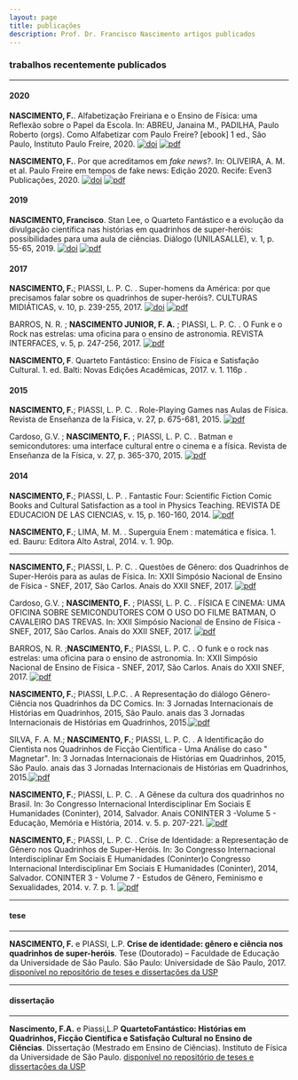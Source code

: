 ```yaml
---
layout: page
title: publicações
description: Prof. Dr. Francisco Nascimento artigos publicados
---
```


### trabalhos recentemente publicados
---

#### 2020  

**NASCIMENTO, F.**. Alfabetização Freiriana e o Ensino de Física: uma Reflexão sobre o Papel da Escola. In: ABREU, Janaina M., PADILHA, Paulo Roberto (orgs). Como Alfabetizar com Paulo Freire? [ebook] 1 ed., São Paulo, Instituto Paulo Freire, 2020. [![doi](icons16/doi-icon.png)](https://dx.doi.org/10.18316/518977) [![pdf](icons16/pdf-icon.png)](https://itxesco.github.io/assets/articles/E-book_Como_Alfabetizar_com_Paulo_Freire.pdf)<br/>  

**NASCIMENTO, F.**. Por que acreditamos em _fake news_?. In: OLIVEIRA, A. M. et al. Paulo Freire em tempos de fake news: Edição 2020. Recife: Even3 Publicações, 2020. [![doi](icons16/doi-icon.png)](https://doi.org/10.29327/523688) [![pdf](icons16/pdf-icon.png)](https://itxesco.github.io/assets/articles/paulo-freire-em-tempos-de-fake-news-edicao-2020.pdf)<br/>


#### 2019

**NASCIMENTO, Francisco**. Stan Lee, o Quarteto Fantástico e a evolução da divulgação científica nas histórias em quadrinhos de super-heróis: possibilidades para uma aula de ciências. Diálogo (UNILASALLE), v. 1, p. 55-65, 2019. [![doi](icons16/doi-icon.png)](http://dx.doi.org/10.18316/dialogo.v0i42.5872)
[![pdf](icons16/pdf-icon.png)](https://itxesco.github.io/assets/articles/5872-19839-2-PB_1.pdf)

#### 2017

**NASCIMENTO, F.**; PIASSI, L. P. C. . Super-homens da América: por que precisamos falar sobre os quadrinhos de super-heróis?. CULTURAS MIDIÁTICAS, v. 10, p. 239-255, 2017. [![doi](icons16/doi-icon.png)](http://dx.doi.org/10.22478/ufpb.1983-5930.2017v10n2.37669)
[![pdf](icons16/pdf-icon.png)](https://itxesco.github.io/assets/articles/37669-Textodoartigo-88393-1-10-20171226.pdf)


BARROS, N. R. ; **NASCIMENTO JUNIOR, F. A.** ; PIASSI, L. P. C. . O Funk e o Rock nas estrelas: uma oficina para o ensino de astronomia. REVISTA INTERFACES, v. 5, p. 247-256, 2017. [![pdf](icons16/pdf-icon.png)](https://itxesco.github.io/assets/articles/20170705174923.pdf)

**NASCIMENTO, F**. Quarteto Fantástico: Ensino de Física e Satisfação Cultural. 1. ed. Balti: Novas Edições Acadêmicas, 2017. v. 1. 116p .

#### 2015

**NASCIMENTO, F.**; PIASSI, L. P. C. . Role-Playing Games nas Aulas de Física. Revista de Enseñanza de la Física, v. 27, p. 675-681, 2015. [![pdf](icons16/pdf-icon.png)](https://itxesco.github.io/assets/articles/Role-Playing_Games_nas_Aulas_de_Fsica.pdf)

Cardoso, G.V. ; **NASCIMENTO, F.** ; PIASSI, L. P. C. . Batman e semicondutores: uma interface cultural entre o cinema e a física. Revista de Enseñanza de la Física, v. 27, p. 365-370, 2015.  [![pdf](icons16/pdf-icon.png)](https://itxesco.github.io/assets/articles/Batman_e_semicondutores_uma_interface_cultural_entre_o_cinema_e_a_fsica.pdf)

#### 2014

**NASCIMENTO, F.**; PIASSI, L. P. . Fantastic Four: Scientific Fiction Comic Books and Cultural Satisfaction as a tool in Physics Teaching. REVISTA DE EDUCACION DE LAS CIENCIAS, v. 15, p. 160-160, 2014. [![pdf](icons16/pdf-icon.png)](https://itxesco.github.io/assets/articles/NASCIMENTOF.A.2014FantasticFour-ScientificFictionComicBooksandCulturalSatisfactionasatoolinPhysicsTeaching.pdf)

**NASCIMENTO, F.**; LIMA, M. M. . Superguia Enem : matemática e física. 1. ed. Bauru: Editora Alto Astral, 2014. v. 1. 90p.

---

**NASCIMENTO, F.**; PIASSI, L. P. C. . Questões de Gênero: dos Quadrinhos de Super-Heróis para as aulas de Física. In: XXII Simpósio Nacional de Ensino de Física - SNEF, 2017, São Carlos. Anais do XXII SNEF, 2017. [![pdf](icons16/pdf-icon.png)](https://itxesco.github.io/assets/anais/QuestesdeGnero-dosquadrinhosdesuper-herisparaasaulasdefsica)

Cardoso, G.V. ; **NASCIMENTO, F.** ; PIASSI, L. P. C. . FÍSICA E CINEMA: UMA OFICINA SOBRE
SEMICONDUTORES COM O USO DO FILME BATMAN, O CAVALEIRO DAS TREVAS. In: XXII Simpósio Nacional de Ensino de Física - SNEF, 2017, São Carlos. Anais do XXII SNEF, 2017. [![pdf](icons16/pdf-icon.png)](https://itxesco.github.io/assets/anais/oficinabatman.pdf)

BARROS, N. R. ;**NASCIMENTO, F.**; PIASSI, L. P. C. . O funk e o rock nas estrelas: uma oficina para o ensino de astronomia. In: XXII Simpósio Nacional de Ensino de Física - SNEF, 2017, São Carlos. Anais do XXII SNEF, 2017.  [![pdf](icons16/pdf-icon.png)](https://itxesco.github.io/assets/anais/funkerock.pdf)

**NASCIMENTO, F.**; PIASSI, L.P.C. . A Representação do diálogo Gênero-Ciência nos Quadrinhos da DC Comics. In: 3 Jornadas Internacionais de Histórias em Quadrinhos, 2015, São Paulo. anais das 3 Jornadas Internacionais de Histórias em Quadrinhos, 2015.[![pdf](icons16/pdf-icon.png)](https://itxesco.github.io/assets/anais/A_REPRESENTACAO_DO_DIALOGO_GENERO_CIENCI.pdf)

SILVA, F. A. M.; **NASCIMENTO, F.**; PIASSI, L. P. C. . A Identificação do Cientista nos Quadrinhos de Ficção Científica - Uma Análise do caso " Magnetar". In: 3 Jornadas Internacionais de Histórias em Quadrinhos, 2015, São Paulo. anais das 3 Jornadas Internacionais de Histórias em Quadrinhos, 2015.[![pdf](icons16/pdf-icon.png)](https://itxesco.github.io/assets/anais/artigo_080620151103012.pdf)

**NASCIMENTO, F.**; PIASSI, L. P. C. . A Gênese da cultura dos quadrinhos no Brasil. In: 3o Congresso Internacional Interdisciplinar Em Sociais E Humanidades (Coninter), 2014, Salvador. Anais CONINTER 3 -Volume 5 - Educação, Memória e História, 2014. v. 5. p. 207-221. [![pdf](icons16/pdf-icon.png)](https://itxesco.github.io/assets/anais/NASCIMENTOJRF.A.2014AGnesedaCulturadosQuadrinhosnoBrasil.pdf)

**NASCIMENTO, F.**; PIASSI, L. P. C. . Crise de Identidade: a Representação de Gênero nos Quadrinhos de Super-Heróis. In: 3o Congresso Internacional Interdisciplinar Em Sociais E Humanidades (Coninter)o Congresso Internacional Interdisciplinar Em Sociais E Humanidades (Coninter), 2014, Salvador. CONINTER 3 - Volume 7 - Estudos de Gênero, Feminismo e Sexualidades, 2014. v. 7. p. 1. [![pdf](icons16/pdf-icon.png)](https://itxesco.github.io/assets/anais/NASCIMENTOJRF.A.2014CRISEDEIDENTIDADE.pdf)

---

#### <a name="techreports"></a>tese
---

**NASCIMENTO, F.** e PIASSI, L.P. **Crise de identidade: gênero e ciência nos quadrinhos de super-heróis**. Tese (Doutorado) – Faculdade de Educação da Universidade
de São Paulo. São Paulo: Universidade de São Paulo, 2017.
[disponível no repositório de teses e dissertações da USP](https://teses.usp.br/teses/disponiveis/48/48134/tde-07082017-155126/pt-br.php)

---

#### <a name="thesis"></a>dissertação
---

**Nascimento, F.A.** e Piassi,L.P **QuartetoFantástico: Histórias em Quadrinhos, Ficção Científica e Satisfação Cultural no Ensino de Ciências**. Dissertação (Mestrado em Ensino de Ciências). Instituto de Física da Universidade de São Paulo.
[disponível no repositório de teses e dissertações da USP](https://teses.usp.br/teses/disponiveis/81/81131/tde-23042013-113427/pt-br.php)
